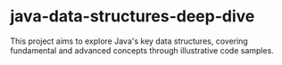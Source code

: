 # java-data-structures-deep-dive
This project aims to explore Java's key data structures, covering fundamental and advanced concepts through illustrative code samples.
